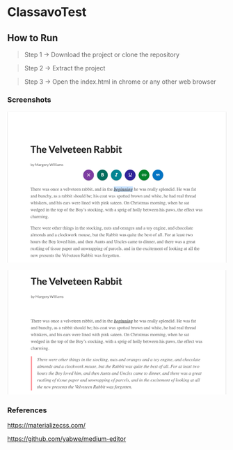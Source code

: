 # ClassavoTest
## How to Run


> Step 1 -> Download the project or clone the repository

> Step 2 -> Extract the project

> Step 3 -> Open the index.html in chrome or any other web browser



### Screenshots


![](https://raw.githubusercontent.com/HimanDev/ClassavoTest/master/ss/Screen%20Shot%202019-04-25%20at%208.16.23%20PM.png)

![](https://github.com/HimanDev/ClassavoTest/blob/master/ss/Screen%20Shot%202019-04-25%20at%208.25.35%20PM.png?raw=true)

### References
<https://materializecss.com/>

<https://github.com/yabwe/medium-editor>